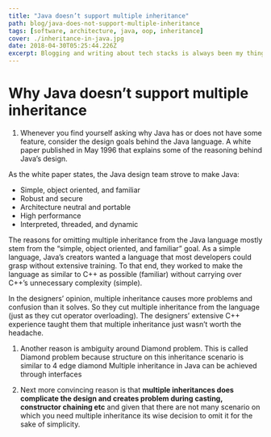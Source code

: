 ```yaml
---
title: "Java doesn’t support multiple inheritance"
path: blog/java-does-not-support-multiple-inheritance
tags: [software, architecture, java, oop, inheritance]
cover: ./inheritance-in-java.jpg
date: 2018-04-30T05:25:44.226Z
excerpt: Blogging and writing about tech stacks is always been my thing. career path of any architect
---
```


# Why Java doesn’t support multiple inheritance

1. Whenever you find yourself asking why Java has or does not have some feature, consider the design goals behind the Java language. A white paper published in May 1996 that explains some of the reasoning behind Java’s design.

As the white paper states, the Java design team strove to make Java:

- Simple, object oriented, and familiar
- Robust and secure
- Architecture neutral and portable
- High performance
- Interpreted, threaded, and dynamic

The reasons for omitting multiple inheritance from the Java language mostly stem from the “simple, object oriented, and familiar” goal. As a simple language, Java’s creators wanted a language that most developers could grasp without extensive training. To that end, they worked to make the language as similar to C++ as possible (familiar) without carrying over C++’s unnecessary complexity (simple).

In the designers’ opinion, multiple inheritance causes more problems and confusion than it solves. So they cut multiple inheritance from the language (just as they cut operator overloading). The designers’ extensive C++ experience taught them that multiple inheritance just wasn’t worth the headache.

1. Another reason is ambiguity around Diamond problem. This is called Diamond problem because structure on this inheritance scenario is similar to 4 edge diamond
   Multiple inheritance in Java can be achieved through interfaces

1. Next more convincing reason is that **multiple inheritances does complicate the design and creates problem during casting, constructor chaining etc** and given that there are not many scenario on which you need multiple inheritance its wise decision to omit it for the sake of simplicity.
